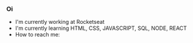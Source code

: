 ### Oi


- I'm currently working at Rocketseat
- I'm currently learning HTML, CSS, JAVASCRIPT, SQL, NODE, REACT
- How to reach me:
